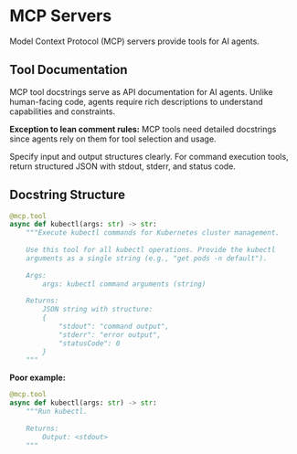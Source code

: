 # MCP Servers

Model Context Protocol (MCP) servers provide tools for AI agents.

## Tool Documentation

MCP tool docstrings serve as API documentation for AI agents. Unlike human-facing code, agents require rich descriptions to understand capabilities and constraints.

**Exception to lean comment rules:** MCP tools need detailed docstrings since agents rely on them for tool selection and usage.

Specify input and output structures clearly. For command execution tools, return structured JSON with stdout, stderr, and status code.

## Docstring Structure

```python
@mcp.tool
async def kubectl(args: str) -> str:
    """Execute kubectl commands for Kubernetes cluster management.
    
    Use this tool for all kubectl operations. Provide the kubectl 
    arguments as a single string (e.g., "get pods -n default").
    
    Args:
        args: kubectl command arguments (string)
        
    Returns:
        JSON string with structure:
        {
            "stdout": "command output",
            "stderr": "error output", 
            "statusCode": 0
        }
    """
```

**Poor example:**
```python
@mcp.tool
async def kubectl(args: str) -> str:
    """Run kubectl.
    
    Returns:
        Output: <stdout>
    """
```